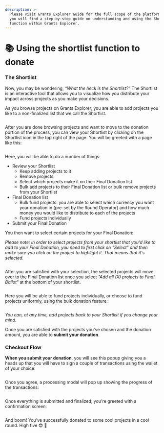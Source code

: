 ```yaml
---
description: >-
  Please visit Grants Explorer Guide for the full scope of the platform. Here
  you will find a step-by-step guide on understanding and using the Shortlist
  function within Grants Explorer.
---
```


# 📚 Using the shortlist function to donate

### The Shortlist

Now, you may be wondering, _“What the heck is the Shortlist?”_ The Shortlist is an interactive tool that allows you to visualize how you distribute your impact across projects as you make your decisions.

As you browse projects on Grants Explorer, you are able to add projects you like to a non-finalized list that we call the Shortlist.

<figure><img src="../../.gitbook/assets/Landing (1).png" alt=""><figcaption></figcaption></figure>

After you are done browsing projects and want to move to the donation portion of the process, you can view your Shortlist by clicking on the Shortlist icon in the top right of the page. You will be greeted with a page like this:

<figure><img src="../../.gitbook/assets/Empty Final Ballot.png" alt=""><figcaption></figcaption></figure>

Here, you will be able to do a number of things:

* Review your Shortlist
  * Keep adding projects to it
  * Remove projects
  * Select which projects make it on their Final Donation list
  * Bulk add projects to their Final Donation list or bulk remove projects from your Shortlist
* Final Donation list
  * Bulk fund projects: you are able to select which currency you want your donation in (pre-set by the Round Operator) and how much money you would like to distribute to each of the projects
  * Fund projects individually
* Submit your Final Donation

You then want to select certain projects for your Final Donation:

_Please note: in order to select projects from your shortlist that you'd like to add to your Final Donation, you need to first click on "Select" and then make sure you click on the project to highlight it. That means that it's selected._

<figure><img src="../../.gitbook/assets/Empty Final Ballot 3.png" alt=""><figcaption></figcaption></figure>

After you are satisfied with your selection, the selected projects will move over to the Final Donation list once you select _"Add all (X) projects to Final Ballot"_ at the bottom of your shortlist.

<figure><img src="../../.gitbook/assets/Pre Donation Input 4 (1).png" alt=""><figcaption></figcaption></figure>

Here you will be able to fund projects individually, or choose to fund projects uniformly, using the bulk donation feature:

<figure><img src="../../.gitbook/assets/Pre Donation Input 5.png" alt=""><figcaption></figcaption></figure>

_You can, at any time, add projects back to your Shortlist if you change your mind._

Once you are satisfied with the projects you've chosen and the donation amount, you are able to **submit your donation**.&#x20;

### Checkout Flow

**When you submit your donation**, you will see this popup giving you a heads up that you will have to sign a couple of transactions using the wallet of your choice:

<figure><img src="../../.gitbook/assets/Pre Donation Input 6.png" alt=""><figcaption></figcaption></figure>

Once you agree, a processing modal will pop up showing the progress of the transactions:

<figure><img src="../../.gitbook/assets/Pre Donation Input 7.png" alt=""><figcaption></figcaption></figure>

Once everything is submitted and finalized, you're greeted with a confirmation screen:

<figure><img src="../../.gitbook/assets/Confirmation Screen.png" alt=""><figcaption></figcaption></figure>

And boom! You’ve successfully donated to some cool projects in a cool round. High five 😎 🙌
